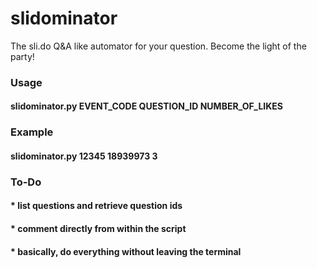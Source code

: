 # slidominator
The sli.do Q&amp;A like automator for your question. Become the light of the party!

### Usage
#### slidominator.py EVENT_CODE QUESTION_ID NUMBER_OF_LIKES

### Example
#### slidominator.py 12345 18939973 3

### To-Do
#### * list questions and retrieve question ids
#### * comment directly from within the script
#### * basically, do everything without leaving the terminal
